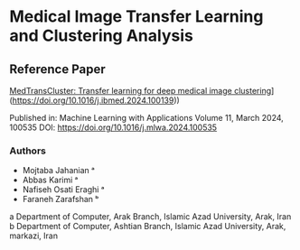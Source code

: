 # Medical Image Transfer Learning and Clustering Analysis

## Reference Paper
[MedTransCluster: Transfer learning for deep medical image clustering]([https://doi.org/10.1016/j.ibmed.2024.100139)](https://doi.org/10.1016/j.ibmed.2024.100139))

Published in: Machine Learning with Applications
Volume 11, March 2024, 100535
DOI: https://doi.org/10.1016/j.mlwa.2024.100535

### Authors
- Mojtaba Jahanian ᵃ
- Abbas Karimi ᵃ
- Nafiseh Osati Eraghi ᵃ
- Faraneh Zarafshan ᵇ

a
Department of Computer, Arak Branch, Islamic Azad University, Arak, Iran
b
Department of Computer, Ashtian Branch, Islamic Azad University, Arak, markazi, Iran
